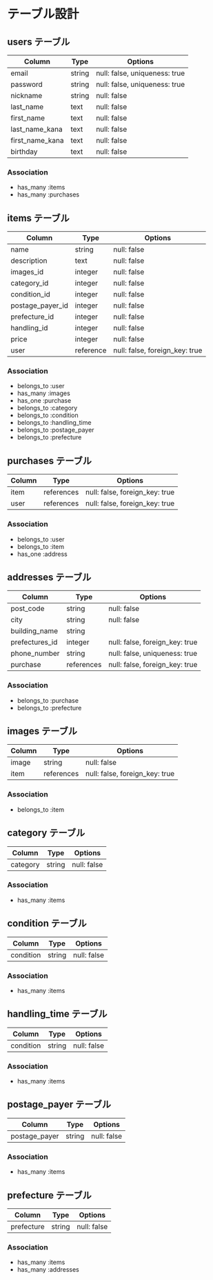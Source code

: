 # テーブル設計

## users テーブル

| Column          | Type   | Options                       |
| --------------- | ------ | ----------------------------- |
| email           | string | null: false, uniqueness: true |
| password        | string | null: false, uniqueness: true |
| nickname        | string | null: false                   |
| last_name       | text   | null: false                   |
| first_name      | text   | null: false                   |
| last_name_kana  | text   | null: false                   |
| first_name_kana | text   | null: false                   |
| birthday        | text   | null: false                   |

### Association

- has_many :items
- has_many :purchases

## items テーブル
 
| Column           | Type         | Options                     |
| ---------------- | --------- | ------------------------------ |
| name             | string    | null: false                    |
| description      | text      | null: false                    |
| images_id        | integer   | null: false                    |
| category_id      | integer   | null: false                    |
| condition_id     | integer   | null: false                    |
| postage_payer_id | integer   | null: false                    |
| prefecture_id    | integer   | null: false                    |
| handling_id      | integer   | null: false                    |
| price            | integer   | null: false                    |
| user             | reference | null: false, foreign_key: true |

### Association

- belongs_to :user
- has_many :images
- has_one :purchase
- belongs_to :category
- belongs_to :condition
- belongs_to :handling_time
- belongs_to :postage_payer
- belongs_to :prefecture

## purchases テーブル

| Column       | Type       | Options                        |
| ------------ | ---------- | ------------------------------ |
| item         | references | null: false, foreign_key: true |
| user         | references | null: false, foreign_key: true |

### Association

- belongs_to :user
- belongs_to :item
- has_one :address

## addresses テーブル

| Column         | Type       | Options                        |
| -------------  | ---------- | ------------------------------ |
| post_code      | string     | null: false                    |
| city           | string     | null: false                    |
| building_name  | string     |                                |
| prefectures_id | integer    | null: false, foreign_key: true |
| phone_number   | string     | null: false, uniqueness: true  |
| purchase       | references | null: false, foreign_key: true |

### Association

- belongs_to :purchase
- belongs_to :prefecture

## images テーブル

| Column | Type       | Options                        |
| ------ | ---------- | ------------------------------ |
| image  | string     | null: false                    |
| item   | references | null: false, foreign_key: true |

### Association

- belongs_to :item

## category テーブル

| Column   | Type   | Options     |
| -------- | ------ | ------------|
| category | string | null: false |

### Association

- has_many :items

## condition テーブル

| Column    | Type       | Options     |
| --------- | ---------- | ----------- |
| condition | string     | null: false |

### Association

- has_many :items

## handling_time テーブル

| Column    | Type       | Options     |
| --------- | ---------- | ----------- |
| condition | string     | null: false |

### Association

- has_many :items

## postage_payer テーブル

| Column        | Type   | Options     |
| ------------- | ------ | ----------- |
| postage_payer | string | null: false |

### Association

- has_many :items

## prefecture テーブル

| Column     | Type    | Options     |
| ---------- | ------- | ----------- |
| prefecture | string  | null: false |

### Association

- has_many :items
- has_many :addresses

